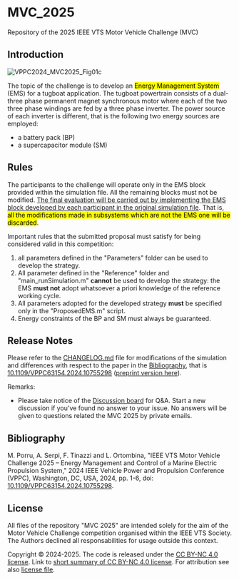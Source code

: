 # MVC_2025
Repository of the 2025 IEEE VTS Motor Vehicle Challenge (MVC)

## Introduction
![VPPC2024_MVC2025_Fig01c](https://github.com/user-attachments/assets/3058258b-4cb9-44c9-a135-982c7fad2200)

The topic of the challenge is to develop an <mark>Energy Management System</mark> (EMS) for a tugboat application. The tugboat powertrain consists of a dual-three phase permanent magnet synchronous motor where each of the two three phase windings are fed by a three phase inverter. The power source of each inverter is different, that is the following two energy sources are employed:
* a battery pack (BP)
* a supercapacitor module (SM)


## Rules
The participants to the challenge will operate only in the EMS block provided within the simulation file. All the remaining blocks must not be modified. <ins>The final evaluation will be carried out by implementing the EMS block developed by each participant in the original simulation file</ins>. That is, <mark>all the modifications made in subsystems which are not the EMS one will be discarded</mark>. 

Important rules that the submitted proposal must satisfy for being considered valid in this competition:
1. all parameters defined in the "Parameters" folder can be used to develop the strategy.
2. All parameter defined in the "Reference" folder and "main_runSimulation.m" **cannot** be used to develop the strategy: the EMS **must not** adopt whatsoever a priori knowledge of the reference working cycle.
3. All parameters adopted for the developed strategy **must** be specified only in the "ProposedEMS.m" script.
4. Energy constraints of the BP and SM must always be guaranteed.

## Release Notes
Please refer to the [CHANGELOG.md](https://github.com/VTSociety/MVC_2025/blob/main/CHANGELOG.md) file for modifications of the simulation and differences with respect to the paper in the [Bibliography](), that is [10.1109/VPPC63154.2024.10755298](https://ieeexplore.ieee.org/document/10755298) ([preprint version here](Materials)).

Remarks:
* Please take notice of the [Discussion board](https://github.com/VTSociety/MVC_2025/discussions) for Q&A. Start a new discussion if you've found no answer to your issue. No answers will be given to questions related the MVC 2025 by private emails.

## Bibliography
M. Porru, A. Serpi, F. Tinazzi and L. Ortombina, "IEEE VTS Motor Vehicle Challenge 2025 – Energy Management and Control of a Marine Electric Propulsion System," 2024 IEEE Vehicle Power and Propulsion Conference (VPPC), Washington, DC, USA, 2024, pp. 1-6, doi: [10.1109/VPPC63154.2024.10755298](https://ieeexplore.ieee.org/document/10755298).

## License
All files of the repository "MVC 2025" are intended solely for the aim of the Motor Vehicle Challenge competition organised within the IEEE VTS Society. The Authors declined all responsabilities for usage outside this context. 

Copyright © 2024-2025. The code is released under the [CC BY-NC 4.0 license](https://creativecommons.org/licenses/by-nc/4.0/legalcode). Link to [short summary of CC BY-NC 4.0 license](https://creativecommons.org/licenses/by-nc/4.0/). For attribution see also [license file](LICENSE.md).


